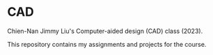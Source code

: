 # CAD

Chien-Nan Jimmy Liu's Computer-aided design (CAD) class (2023).

This repository contains my assignments and projects for the course.
